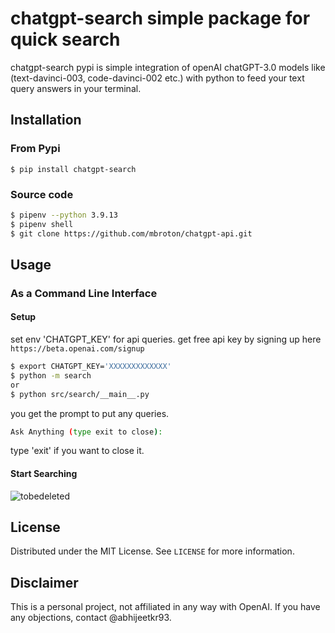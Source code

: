 # chatgpt-search simple package for quick search

chatgpt-search pypi is simple integration of openAI chatGPT-3.0 models like (text-davinci-003, code-davinci-002 etc.) with python 
to feed your text query answers in your terminal. 

## Installation
### From Pypi
```
$ pip install chatgpt-search
```

### Source code
```sh
$ pipenv --python 3.9.13
$ pipenv shell
$ git clone https://github.com/mbroton/chatgpt-api.git
```

## Usage

### As a Command Line Interface

#### Setup
set env 'CHATGPT_KEY' for api queries. get free api key by signing up here `https://beta.openai.com/signup`

```sh
$ export CHATGPT_KEY='XXXXXXXXXXXXX'
$ python -m search
or 
$ python src/search/__main__.py
```
you get the prompt to put any queries.
```sh
Ask Anything (type exit to close):
```
type 'exit' if you want to close it. 

#### Start Searching

![tobedeleted](https://media.giphy.com/media/eAoIiKFEGg1wzXxanx/giphy.gif)


## License

Distributed under the MIT License. See `LICENSE` for more information.

## Disclaimer

This is a personal project, not affiliated in any way with OpenAI. If you have any objections, contact @abhijeetkr93.

